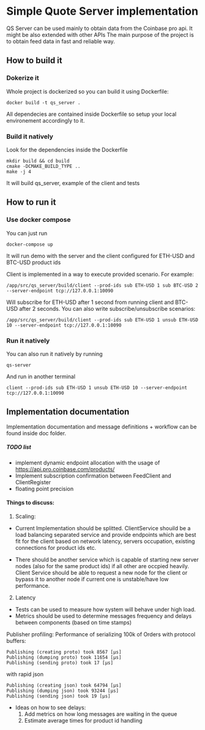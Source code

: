 # Simple Quote Server implementation

QS Server can be used mainly to obtain data from the Coinbase pro api. It might be also extended with other APIs
The main purpose of the project is to obtain feed data in fast and reliable way.


## How to build it

### Dokerize it
Whole project is dockerized so you can build it using Dockerfile:
```
docker build -t qs_server .
```
All dependecies are contained inside Dockerfile so setup your local environement accordingly to it.

### Build it natively
Look for the dependencies inside the Dockerfile
```
mkdir build && cd build
cmake -DCMAKE_BUILD_TYPE ..
make -j 4
```

It will build qs_server, example of the client and tests

## How to run it

### Use docker compose
You can just run 
```
docker-compose up
```
It will run demo with the server and the client configured for ETH-USD and BTC-USD product ids

Client is implemented in a way to execute provided scenario. For example:
```
/app/src/qs_server/build/client --prod-ids sub ETH-USD 1 sub BTC-USD 2 --server-endpoint tcp://127.0.0.1:10090
```
Will subscribe for ETH-USD after 1 second from running client and BTC-USD after 2 seconds.
You can also write subscribe/unsubscribe scenarios:
```
/app/src/qs_server/build/client --prod-ids sub ETH-USD 1 unsub ETH-USD 10 --server-endpoint tcp://127.0.0.1:10090
```

### Run it natively
You can also run it natively by running
```
qs-server
```
And run in another terminal
```
client --prod-ids sub ETH-USD 1 unsub ETH-USD 10 --server-endpoint tcp://127.0.0.1:10090
```

## Implementation documentation
Implementation documentation and message definitions + workflow can be found inside doc folder.

##### TODO list
- implement dynamic endpoint allocation with the usage of https://api.pro.coinbase.com/products/
- Implement subscription confirmation between FeedClient and ClientRegister
- floating point precision


#### Things to discuss:
1. Scaling:

- Current Implementation should be splitted. ClientService shouild be a load balancing separated service and provide endpoints which are best fit for the client based on network latency, servers occupation, existing connections for product ids etc.

- There should be another service which is capable of starting new server nodes (also for the same product ids) if all other are occpied heavily. Client Service should be able to request a new node for the client or bypass it to another node if current one is unstable/have low performance.

2. Latency

- Tests can be used to measure how system will behave under high load.
- Metrics should be used to determine messages frequency and delays between components (based on time stamps)

Publisher profiling:
Performance of serializing 100k of Orders 
with protocol buffers:
```
Publishing (creating proto) took 8567 [µs]
Publishing (dumping proto) took 11654 [µs]
Publishing (sending proto) took 17 [µs]
```
with rapid json
```
Publishing (creating json) took 64794 [µs]
Publishing (dumping json) took 93244 [µs]
Publishing (sending json) took 19 [µs]
```

- Ideas on how to see delays:
  1. Add metrics on how long messages are waiting in the queue
  2. Estimate average times for product id handling
